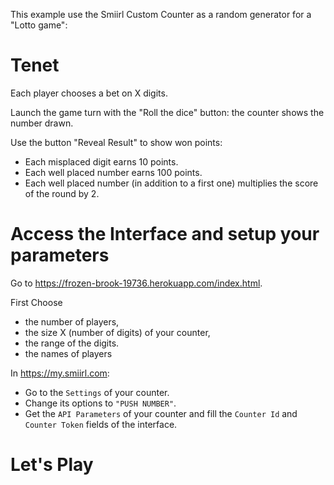
This example use the Smiirl Custom Counter as a random generator for a "Lotto game":

# Tenet #

Each player chooses a bet on X digits.

Launch the game turn with the "Roll the dice" button: 
the counter shows the number drawn.

Use the button "Reveal Result" to show won points:

- Each misplaced digit earns 10 points.
- Each well placed number earns 100 points.
- Each well placed number (in addition to a first one) multiplies the score of the round by 2.

# Access the Interface and setup your parameters

Go to https://frozen-brook-19736.herokuapp.com/index.html.

First Choose 
- the number of players, 
- the size X (number of digits) of your counter, 
- the range of the digits.
- the names of players

In https://my.smiirl.com:
- Go to the `Settings` of your counter.
- Change its options to `"PUSH NUMBER"`. 
- Get the `API Parameters` of your counter 
and fill the `Counter Id` and `Counter Token` fields of the interface.

# Let's Play  

